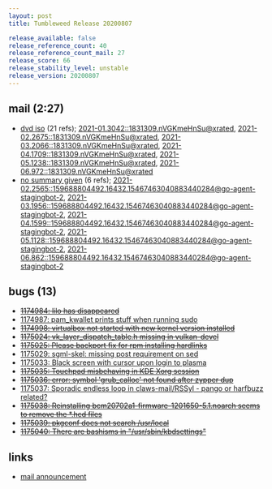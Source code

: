 ```yaml
---
layout: post
title: Tumbleweed Release 20200807

release_available: false
release_reference_count: 40
release_reference_count_mail: 27
release_score: 66
release_stability_level: unstable
release_version: 20200807
---
```


## mail (2:27)

- [dvd iso](https://lists.opensuse.org/opensuse-factory/2020-08/msg00183.html) (21 refs); [2021-01.3042::<1831309.nVGKmeHnSu@xrated>](https://lists.opensuse.org/archives/list/factory@lists.opensuse.org/thread/6ESI2L4FTVLN6RX2ZAIWPVDFTHIHOYWF), [2021-02.2675::<1831309.nVGKmeHnSu@xrated>](https://lists.opensuse.org/archives/list/factory@lists.opensuse.org/thread/6ESI2L4FTVLN6RX2ZAIWPVDFTHIHOYWF), [2021-03.2066::<1831309.nVGKmeHnSu@xrated>](https://lists.opensuse.org/archives/list/factory@lists.opensuse.org/thread/6ESI2L4FTVLN6RX2ZAIWPVDFTHIHOYWF), [2021-04.1709::<1831309.nVGKmeHnSu@xrated>](https://lists.opensuse.org/archives/list/factory@lists.opensuse.org/thread/6ESI2L4FTVLN6RX2ZAIWPVDFTHIHOYWF), [2021-05.1238::<1831309.nVGKmeHnSu@xrated>](https://lists.opensuse.org/archives/list/factory@lists.opensuse.org/thread/6ESI2L4FTVLN6RX2ZAIWPVDFTHIHOYWF), [2021-06.972::<1831309.nVGKmeHnSu@xrated>](https://lists.opensuse.org/archives/list/factory@lists.opensuse.org/thread/6ESI2L4FTVLN6RX2ZAIWPVDFTHIHOYWF)
- [no summary given](https://lists.opensuse.org/archives/list/factory@lists.opensuse.org/thread/FSBHTZ575UVN5UHH45A56UNMEWCUHR7X) (6 refs); [2021-02.2565::<159688804492.16432.15467463040883440284@go-agent-stagingbot-2>](https://lists.opensuse.org/archives/list/factory@lists.opensuse.org/thread/FSBHTZ575UVN5UHH45A56UNMEWCUHR7X), [2021-03.1956::<159688804492.16432.15467463040883440284@go-agent-stagingbot-2>](https://lists.opensuse.org/archives/list/factory@lists.opensuse.org/thread/FSBHTZ575UVN5UHH45A56UNMEWCUHR7X), [2021-04.1599::<159688804492.16432.15467463040883440284@go-agent-stagingbot-2>](https://lists.opensuse.org/archives/list/factory@lists.opensuse.org/thread/FSBHTZ575UVN5UHH45A56UNMEWCUHR7X), [2021-05.1128::<159688804492.16432.15467463040883440284@go-agent-stagingbot-2>](https://lists.opensuse.org/archives/list/factory@lists.opensuse.org/thread/FSBHTZ575UVN5UHH45A56UNMEWCUHR7X), [2021-06.862::<159688804492.16432.15467463040883440284@go-agent-stagingbot-2>](https://lists.opensuse.org/archives/list/factory@lists.opensuse.org/thread/FSBHTZ575UVN5UHH45A56UNMEWCUHR7X)

## bugs (13)

<!--more-->

- ~~[1174984: lilo has disappeared](https://bugzilla.opensuse.org/show_bug.cgi?id=1174984)~~
- [1174987: pam_kwallet prints stuff when running sudo](https://bugzilla.opensuse.org/show_bug.cgi?id=1174987)
- ~~[1174998: virtualbox not started with new kernel version installed](https://bugzilla.opensuse.org/show_bug.cgi?id=1174998)~~
- ~~[1175024: vk_layer_dispatch_table.h missing in vulkan-devel](https://bugzilla.opensuse.org/show_bug.cgi?id=1175024)~~
- ~~[1175025: Please backport fix for rpm installing hardlinks](https://bugzilla.opensuse.org/show_bug.cgi?id=1175025)~~
- [1175029: sgml-skel: missing post requirement on sed](https://bugzilla.opensuse.org/show_bug.cgi?id=1175029)
- [1175033: Black screen with cursor upon login to plasma](https://bugzilla.opensuse.org/show_bug.cgi?id=1175033)
- ~~[1175035: Touchpad misbehaving in KDE Xorg session](https://bugzilla.opensuse.org/show_bug.cgi?id=1175035)~~
- ~~[1175036: error: symbol 'grub_calloc' not found after zypper dup](https://bugzilla.opensuse.org/show_bug.cgi?id=1175036)~~
- [1175037: Sporadic endless loop in claws-mail/RSSyl - pango or harfbuzz related?](https://bugzilla.opensuse.org/show_bug.cgi?id=1175037)
- ~~[1175038: Reinstalling bcm20702a1-firmware-1201650-5.1.noarch seems to remove the *.hcd files](https://bugzilla.opensuse.org/show_bug.cgi?id=1175038)~~
- ~~[1175039: pkgconf does not search /usr/local](https://bugzilla.opensuse.org/show_bug.cgi?id=1175039)~~
- ~~[1175040: There are bashisms in "/usr/sbin/kbdsettings"](https://bugzilla.opensuse.org/show_bug.cgi?id=1175040)~~



## links

- [mail announcement](https://lists.opensuse.org/archives/list/factory@lists.opensuse.org/thread/FSBHTZ575UVN5UHH45A56UNMEWCUHR7X)
